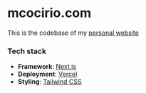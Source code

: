 # mcocirio.com 

This is the codebase of my [personal website](https://mcocirio.com)

### Tech stack

- **Framework**: [Next.js](https://nextjs.org/)
- **Deployment**: [Vercel](https://vercel.com)
- **Styling**: [Tailwind CSS](https://tailwindcss.com/)
